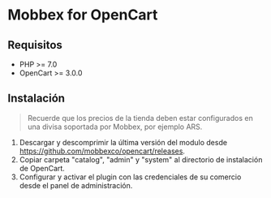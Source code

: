# Mobbex for OpenCart
## Requisitos
* PHP >= 7.0
* OpenCart >= 3.0.0

## Instalación
> Recuerde que los precios de la tienda deben estar configurados en una divisa soportada por Mobbex, por ejemplo ARS.
1. Descargar y descomprimir la última versión del modulo desde https://github.com/mobbexco/opencart/releases.
2. Copiar carpeta "catalog", "admin" y "system" al directorio de instalación de OpenCart.
3. Configurar y activar el plugin con las credenciales de su comercio desde el panel de administración.